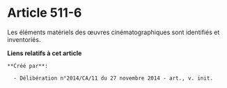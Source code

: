 # Article 511-6

Les éléments matériels des œuvres cinématographiques sont identifiés et inventoriés.

**Liens relatifs à cet article**

	**Créé par**:

	  - Délibération n°2014/CA/11 du 27 novembre 2014 - art., v. init.
